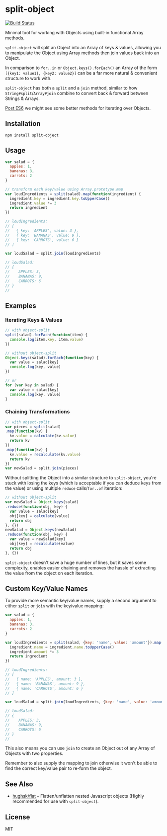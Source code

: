 # split-object

[![Build Status](https://travis-ci.org/timoxley/split-object.svg?branch=master)](https://travis-ci.org/timoxley/split-object)

Minimal tool for working with Objects using built-in functional Array
methods.

`split-object` will split an Object into an Array of keys & values,
allowing you to manipulate the Object using Array methods then join
values back into an Object.

In comparison to `for..in` or `Object.keys().forEach()` an Array of the
form `[{key1: value1}, {key2: value2}]` can be a far more natural &
convenient structure to work with.

`split-object` has both a `split` and a `join` method, similar to how
`String#split`/`Array#join` combine to convert back & forward between
Strings & Arrays.

[Post ES6](https://esdiscuss.org/topic/es6-iteration-over-object-values) we
might see some better methods for iterating over Objects.

## Installation

```
npm install split-object
```

## Usage

```js
var salad = {
  apples: 1,
  bananas: 3,
  carrots: 2
}

// transform each key/value using Array.prototype.map
var loudIngredients = split(salad).map(function(ingredient) {
  ingredient.key = ingredient.key.toUpperCase()
  ingredient.value *= 3
  return ingredient
})

// loudIngredients:
// [
//   { key: 'APPLES', value: 3 },
//   { key: 'BANANAS', value: 9 },
//   { key: 'CARROTS', value: 6 }
// ]

var loudSalad = split.join(loudIngredients)

// loudSalad:
// {
//    APPLES: 3,
//    BANANAS: 9,
//    CARROTS: 6
// }
//
```

## Examples

### Iterating Keys & Values

```js
// with object-split
split(salad).forEach(function(item) {
  console.log(item.key, item.value)
})
```

```js
// without object-split
Object.keys(salad).forEach(function(key) {
  var value = salad[key]
  console.log(key, value)
})

// or
for (var key in salad) {
  var value = salad[key]
  console.log(key, value)
}
```

### Chaining Transformations

```js
// with object-split
var pieces = split(salad)
.map(function(kv) {
  kv.value = calculate(kv.value)
  return kv
})
.map(function(kv) {
  kv.value = recalculate(kv.value)
  return kv
})
var newSalad = split.join(pieces)
```

Without splitting the Object into a similar structure to `split-object`, you're
stuck with losing the keys (which is acceptable if you can deduce keys from the
value) or using multiple `reduce` calls/`for..of` iteration:

```js
// without object-split
var newSalad = Object.keys(salad)
.reduce(function(obj, key) {
  var value = salad[key]
  obj[key] = calculate(value)
  return obj
}, {})
newSalad = Object.keys(newSalad)
.reduce(function(obj, key) {
  var value = newSalad[key]
  obj[key] = recalculate(value)
  return obj
}, {})
```

`split-object` doesn't save a huge number of lines, but it
saves some complexity, enables easier chaining and removes the hassle
of extracting the value from the object on each iteration.

## Custom Key/Value Names

To provide more semantic key/value names, supply a second argument to
either `split` or `join` with the key/value mapping:
```js
var salad = {
  apples: 1,
  bananas: 3,
  carrots: 2
}

var loudIngredients = split(salad, {key: 'name', value: 'amount'}).map(function(ingredient) {
  ingredient.name = ingredient.name.toUpperCase()
  ingredient.amount *= 3
  return ingredient
})

// loudIngredients:
// [
//   { name: 'APPLES', amount: 3 },
//   { name: 'BANANAS', amount: 9 },
//   { name: 'CARROTS', amount: 6 }
// ]

var loudSalad = split.join(loudIngredients, {key: 'name', value: 'amount'})

// loudSalad:
// {
//    APPLES: 3,
//    BANANAS: 9,
//    CARROTS: 6
// }
//

```

This also means you can use `join` to create an Object out of any Array
of Objects with two properties.

Remember to also supply the mapping to join otherwise it won't be able to find the correct key/value pair to re-form the object.

## See Also

* [hughsk/flat](https://github.com/hughsk/flat) – Flatten/unflatten nested Javascript objects (Highly recommended for use with `split-object`).

## License

MIT
